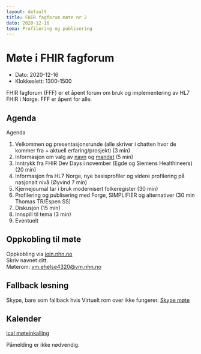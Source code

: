 ```yaml
---
layout: default
title: FHIR fagforum møte nr 2
dato: 2020-12-16
tema: Profilering og publisering
---
```


# Møte i FHIR fagforum

* Dato: 2020-12-16
* Klokkeslett: 1300-1500

FHIR fagforum (FFF) er et åpent forum om bruk og implementering av HL7 FHIR i Norge. FFF er åpent for alle.

## Agenda

Agenda

1. Velkommen og presentasjonsrunde (alle skriver i chatten hvor de kommer fra + aktuell erfaring/prosjekt) (3 min)
2. Informasjon om valg  av [navn](https://github.com/HL7Norway/best-practice/issues/52) og [mandat](../mandat.md) (5 min)
1. Inntrykk fra FHIR Dev Days i november (Egde og Siemens Healthineers) (20 min)
3. Informasjon fra HL7 Norge, nye basisprofiler og videre profilering på nasjonalt nivå (Øyvind 7 min)
4. Kjernejournal tar i bruk modernisert folkeregister (30 min)
5. Profilering og publisering med Forge, SIMPLIFIER og alternativer (30 min Thomas TR/Espen SS)
6. Diskusjon (15 min)
7. Innspill til tema (3 min)
8. Eventuelt

## Oppkobling til møte

Oppkobling via [join.nhn.no](http://join.nhn.no)  
Skriv navnet ditt.  
Møterom: vm.ehelse4320@vm.nhn.no

## Fallback løsning

Skype, bare som fallback hvis Virtuelt rom over ikke fungerer.
[Skype møte](https://meet.ehelse.no/thomas.tveit.rosenlund/JY6LJC2Q)

## Kalender

[ical møteinkalling](ical/2020-12-16-FHIR-fagforum-2.ics)

Påmelding er ikke nødvendig.

